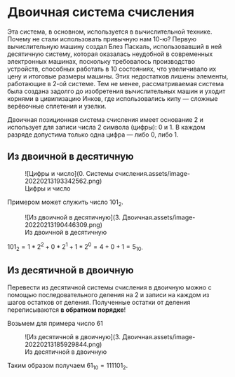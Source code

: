 # Двоичная система счисления

Эта система, в основном, используется в вычислительной технике. Почему не стали использовать привычную нам 10-ю? Первую вычислительную машину создал Блез Паскаль, использовавший в ней десятичную систему, которая оказалась неудобной в современных электронных машинах, поскольку требовалось производство устройств, способных работать в 10 состояниях, что увеличивало их цену и итоговые размеры машины. Этих недостатков лишены элементы, работающие в 2-ой системе. Тем не менее, рассматриваемая система была создана задолго до изобретения вычислительных машин и уходит корнями в цивилизацию Инков, где использовались кипу — сложные верёвочные сплетения и узелки.

Двоичная позиционная система счисления имеет основание $2$ и использует для записи числа $2$ символа (цифры): $0$ и $1$. В каждом разряде допустима только одна цифра — либо $0$, либо $1$.

## Из двоичной в десятичную

<figure markdown>
  ![Цифры и число](0. Системы счисления.assets/image-20220213193342562.png)
  <figcaption>Цифры и число</figcaption>
</figure>

Примером может служить число $101_2$.

<figure markdown>
  ![Из двоичной в десятичную](3. Двоичная.assets/image-20220213190446309.png)
  <figcaption>Из двоичной в десятичную</figcaption>
</figure>

$101_2 = 1*2^2 + 0*2^1 + 1*2^0 = 4+0+1 = 5_{10}$.

## Из десятичной в двоичную

Перевести из десятичной системы счисления в двоичную можно с помощью последовательного деления на 2 и записи на каждом из шагов остатков от деления. Полученные остатки от деления переписываются **в обратном порядке**!

Возьмем для примера число $61$

<figure markdown>
  ![Из десятичной в двоичную](3. Двоичная.assets/image-20220213185929844.png)
  <figcaption>Из десятичной в двоичную</figcaption>
</figure>


Таким образом получаем $61_{10}=111101_2$.